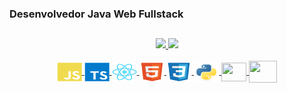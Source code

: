 ### Desenvolvedor Java Web Fullstack  
##

<div align="center">
  <a href="https://github.com/juarezzz">
  <img height="180em" src="https://github-readme-stats.vercel.app/api?username=juarezzz&show_icons=true&theme=dracula&include_all_commits=true&count_private=true"/>
  <img height="180em" src="https://github-readme-stats.vercel.app/api/top-langs/?username=juarezzz&layout=compact&langs_count=7&theme=dracula"/>
   
    
  <div style="display: inline_block"><br>    
  <img align="center"  height="30" width="40" src="https://raw.githubusercontent.com/devicons/devicon/master/icons/javascript/javascript-plain.svg">
  <img align="center"  height="30" width="40" src="https://raw.githubusercontent.com/devicons/devicon/master/icons/typescript/typescript-plain.svg">
  <img align="center"  height="30" width="40" src="https://raw.githubusercontent.com/devicons/devicon/master/icons/react/react-original.svg">
  <img align="center"  height="30" width="40" src="https://raw.githubusercontent.com/devicons/devicon/master/icons/html5/html5-original.svg">
  <img align="center"  height="30" width="40" src="https://raw.githubusercontent.com/devicons/devicon/master/icons/css3/css3-original.svg">
  <img align="center"  height="30" width="40" src="https://raw.githubusercontent.com/devicons/devicon/master/icons/python/python-original.svg">
  <img align="center"  height="30" width="40" src="https://cdn.jsdelivr.net/gh/devicons/devicon/icons/spring/spring-original.svg">
    <img align="center" height="35" width="45" src="https://cdn.jsdelivr.net/gh/devicons/devicon/icons/java/java-original.svg">
</div>
